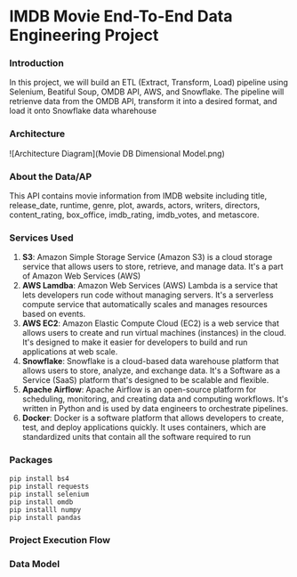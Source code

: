 # IMDB Movie End-To-End Data Engineering Project

### Introduction
In this project, we will build an ETL (Extract, Transform, Load) pipeline using Selenium, Beatiful Soup, OMDB API, AWS, and Snowflake.  The pipeline will retrienve data from the OMDB API, transform it into a desired format, and load it onto Snowflake data wharehouse

### Architecture
![Architecture Diagram](Movie DB Dimensional Model.png)

### About the Data/AP
This API contains movie information from IMDB website including title, release_date, runtime, genre, plot, awards, actors, writers, directors, content_rating, box_office, imdb_rating, imdb_votes, and metascore.

### Services Used
1.  **S3**: Amazon Simple Storage Service (Amazon S3) is a cloud storage service that allows users to store, retrieve, and manage data. It's a part of Amazon Web Services (AWS)
2.  **AWS Lamdba**: Amazon Web Services (AWS) Lambda is a service that lets developers run code without managing servers. It's a serverless compute service that automatically scales and manages resources based on events.
3.  **AWS EC2**: Amazon Elastic Compute Cloud (EC2) is a web service that allows users to create and run virtual machines (instances) in the cloud. It's designed to make it easier for developers to build and run applications at web scale.
4.  **Snowflake**: Snowflake is a cloud-based data warehouse platform that allows users to store, analyze, and exchange data. It's a Software as a Service (SaaS) platform that's designed to be scalable and flexible.
5.  **Apache Airflow**: Apache Airflow is an open-source platform for scheduling, monitoring, and creating data and computing workflows. It's written in Python and is used by data engineers to orchestrate pipelines.
6.  **Docker**: Docker is a software platform that allows developers to create, test, and deploy applications quickly. It uses containers, which are standardized units that contain all the software required to run

### Packages

```
pip install bs4
pip install requests
pip install selenium
pip install omdb
pip installl numpy
pip install pandas
```

### Project Execution Flow

### Data Model
